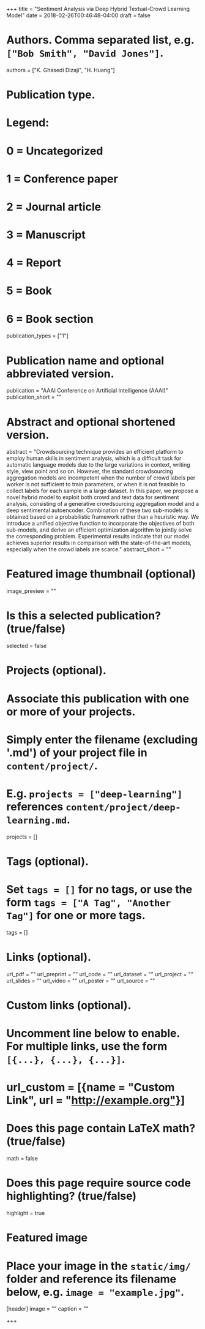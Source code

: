 +++
title = "Sentiment Analysis via Deep Hybrid Textual-Crowd Learning Model"
date = 2018-02-26T00:46:48-04:00
draft = false

# Authors. Comma separated list, e.g. `["Bob Smith", "David Jones"]`.
authors = ["K. Ghasedi Dizaji", "H. Huang"]

# Publication type.
# Legend:
# 0 = Uncategorized
# 1 = Conference paper
# 2 = Journal article
# 3 = Manuscript
# 4 = Report
# 5 = Book
# 6 = Book section
publication_types = ["1"]

# Publication name and optional abbreviated version.
publication = "AAAI Conference on Artificial Intelligence (AAAI)"
publication_short = ""

# Abstract and optional shortened version.
abstract = "Crowdsourcing technique provides an efficient platform to employ human skills in sentiment analysis, which is a difficult task for automatic language models due to the large variations in context, writing style, view point and so on. However, the standard crowdsourcing aggregation models are incompetent when the number of crowd labels per worker is not sufficient to train parameters, or when it is not feasible to collect labels for each sample in a large dataset. In this paper, we propose a novel hybrid model to exploit both crowd and text data for sentiment analysis, consisting of a generative crowdsourcing aggregation model and a deep sentimental autoencoder. Combination of these two sub-models is obtained based on a probabilistic framework rather than a heuristic way. We introduce a unified objective function to incorporate the objectives of both sub-models, and derive an efficient optimization algorithm to jointly solve the corresponding problem. Experimental results indicate that our model achieves superior results in comparison with the state-of-the-art models, especially when the crowd labels are scarce."
abstract_short = ""

# Featured image thumbnail (optional)
image_preview = ""

# Is this a selected publication? (true/false)
selected = false

# Projects (optional).
#   Associate this publication with one or more of your projects.
#   Simply enter the filename (excluding '.md') of your project file in `content/project/`.
#   E.g. `projects = ["deep-learning"]` references `content/project/deep-learning.md`.
projects = []

# Tags (optional).
#   Set `tags = []` for no tags, or use the form `tags = ["A Tag", "Another Tag"]` for one or more tags.
tags = []

# Links (optional).
url_pdf = ""
url_preprint = ""
url_code = ""
url_dataset = ""
url_project = ""
url_slides = ""
url_video = ""
url_poster = ""
url_source = ""

# Custom links (optional).
#   Uncomment line below to enable. For multiple links, use the form `[{...}, {...}, {...}]`.
# url_custom = [{name = "Custom Link", url = "http://example.org"}]

# Does this page contain LaTeX math? (true/false)
math = false

# Does this page require source code highlighting? (true/false)
highlight = true

# Featured image
# Place your image in the `static/img/` folder and reference its filename below, e.g. `image = "example.jpg"`.
[header]
image = ""
caption = ""

+++
